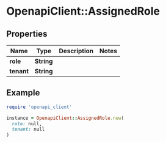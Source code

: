 # OpenapiClient::AssignedRole

## Properties

| Name | Type | Description | Notes |
| ---- | ---- | ----------- | ----- |
| **role** | **String** |  |  |
| **tenant** | **String** |  |  |

## Example

```ruby
require 'openapi_client'

instance = OpenapiClient::AssignedRole.new(
  role: null,
  tenant: null
)
```


